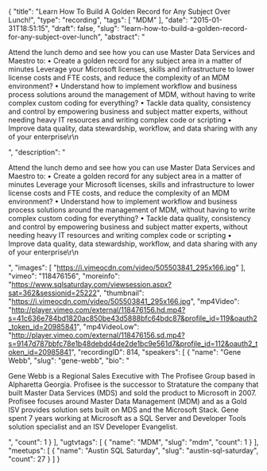 {
  "title": "Learn How To Build A Golden Record for Any Subject Over Lunch!",
  "type": "recording",
  "tags": [
    "MDM"
  ],
  "date": "2015-01-31T18:51:15",
  "draft": false,
  "slug": "learn-how-to-build-a-golden-record-for-any-subject-over-lunch",
  "abstract": "<p>Attend the lunch demo and see how you can use Master Data Services and Maestro to: •     Create a golden record for any subject area in a matter of minutes Leverage your Microsoft licenses, skills and infrastructure to lower license costs and FTE costs, and reduce the complexity of an MDM environment? •     Understand how to implement workflow and business process solutions around the management of MDM, without having to write complex custom coding for everything? •     Tackle data quality, consistency and control by empowering business and subject matter experts, without needing heavy IT resources and writing complex code or scripting •     Improve data quality, data stewardship, workflow, and data sharing with any of your enterprise\r\n</p>",
  "description": "<p>Attend the lunch demo and see how you can use Master Data Services and Maestro to: •     Create a golden record for any subject area in a matter of minutes Leverage your Microsoft licenses, skills and infrastructure to lower license costs and FTE costs, and reduce the complexity of an MDM environment? •     Understand how to implement workflow and business process solutions around the management of MDM, without having to write complex custom coding for everything? •     Tackle data quality, consistency and control by empowering business and subject matter experts, without needing heavy IT resources and writing complex code or scripting •     Improve data quality, data stewardship, workflow, and data sharing with any of your enterprise\r\n</p>",
  "images": [
    "https://i.vimeocdn.com/video/505503841_295x166.jpg"
  ],
  "vimeo": "118476156",
  "moreinfo": "https://www.sqlsaturday.com/viewsession.aspx?sat=362&sessionid=25222",
  "thumbnail": "https://i.vimeocdn.com/video/505503841_295x166.jpg",
  "mp4Video": "http://player.vimeo.com/external/118476156.hd.mp4?s=41c636e784bd1820ac850be43d5888bfc64bdc87&profile_id=119&oauth2_token_id=20985841",
  "mp4VideoLow": "http://player.vimeo.com/external/118476156.sd.mp4?s=9147d787bbfc78e1b48debdd4de2de1bc9e561d7&profile_id=112&oauth2_token_id=20985841",
  "recordingID": 814,
  "speakers": [
    {
      "name": "Gene Webb",
      "slug": "gene-webb",
      "bio": "<p>Gene Webb is a Regional Sales Executive with The Profisee Group based in Alpharetta Georgia. Profisee is the successor to Stratature the company that built Master Data Services (MDS) and sold the product to Microsoft in 2007. Profisee focuses around Master Data Management (MDM) and as a Gold ISV provides solution sets built on MDS and the Microsoft Stack. Gene spent 7 years working at Microsoft as a SQL Server and Developer Tools solution specialist and an ISV Developer Evangelist.</p>",
      "count": 1
    }
  ],
  "ugtvtags": [
    {
      "name": "MDM",
      "slug": "mdm",
      "count": 1
    }
  ],
  "meetups": [
    {
      "name": "Austin SQL Saturday",
      "slug": "austin-sql-saturday",
      "count": 27
    }
  ]
}